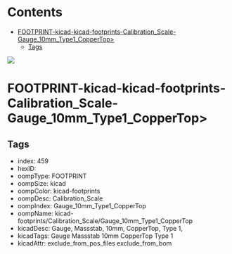 



Contents
========

* [FOOTPRINT-kicad-kicad-footprints-Calibration_Scale-Gauge_10mm_Type1_CopperTop>](#footprint-kicad-kicad-footprints-calibration_scale-gauge_10mm_type1_coppertop)
	* [Tags](#tags)
  
![][im]
# FOOTPRINT-kicad-kicad-footprints-Calibration_Scale-Gauge_10mm_Type1_CopperTop>

## Tags

- index: 459
- hexID: 
- oompType: FOOTPRINT
- oompSize: kicad
- oompColor: kicad-footprints
- oompDesc: Calibration_Scale
- oompIndex: Gauge_10mm_Type1_CopperTop
- oompName: kicad-footprints/Calibration_Scale/Gauge_10mm_Type1_CopperTop
- kicadDesc: Gauge, Massstab, 10mm, CopperTop, Type 1,
- kicadTags: Gauge Massstab 10mm CopperTop Type 1
- kicadAttr: exclude_from_pos_files exclude_from_bom



[im]: image.png

